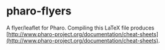 pharo-flyers
============

A flyer/leaflet for Pharo. Compiling this LaTeX file produces [http://www.pharo-project.org/documentation/cheat-sheets](http://www.pharo-project.org/documentation/cheat-sheets).
